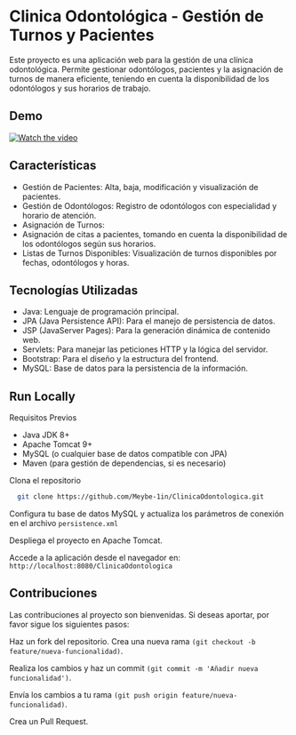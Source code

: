 
# Clinica Odontológica - Gestión de Turnos y Pacientes
Este proyecto es una aplicación web para la gestión de una clínica odontológica. Permite gestionar odontólogos, pacientes y la asignación de turnos de manera eficiente, teniendo en cuenta la disponibilidad de los odontólogos y sus horarios de trabajo.

## Demo

[![Watch the video](https://img.youtube.com/vi/367Gy9VvPtY/hqdefault.jpg)](https://www.youtube.com/watch?v=367Gy9VvPtY)


## Características
- Gestión de Pacientes:
  Alta, baja, modificación y visualización de pacientes.
- Gestión de Odontólogos:
  Registro de odontólogos con especialidad y horario de atención.
- Asignación de Turnos:
- Asignación de citas a pacientes, tomando en cuenta la disponibilidad de los odontólogos según sus horarios.
- Listas de Turnos Disponibles:
  Visualización de turnos disponibles por   fechas, odontólogos y horas.

## Tecnologías Utilizadas
- Java: Lenguaje de programación principal.
- JPA (Java Persistence API): Para el manejo de persistencia de datos.
- JSP (JavaServer Pages): Para la generación dinámica de contenido web.
- Servlets: Para manejar las peticiones HTTP y la lógica del servidor.
- Bootstrap: Para el diseño y la estructura del frontend.
- MySQL: Base de datos para la persistencia de la información.
## Run Locally

Requisitos Previos
- Java JDK 8+
- Apache Tomcat 9+
- MySQL (o cualquier base de datos compatible con JPA)
- Maven (para gestión de dependencias, si es necesario)

Clona el repositorio

```bash
  git clone https://github.com/Meybe-1in/ClinicaOdontologica.git
```
Configura tu base de datos MySQL y actualiza los parámetros de conexión en el archivo `persistence.xml` 

Despliega el proyecto en Apache Tomcat.

Accede a la aplicación desde el navegador en: `http://localhost:8080/ClinicaOdontologica`
## Contribuciones
Las contribuciones al proyecto son bienvenidas. Si deseas aportar, por favor sigue los siguientes pasos:

Haz un fork del repositorio.
Crea una nueva rama `(git checkout -b feature/nueva-funcionalidad)`.

Realiza los cambios y haz un commit `(git commit -m 'Añadir nueva funcionalidad')`.

Envía los cambios a tu rama `(git push origin feature/nueva-funcionalidad)`.

Crea un Pull Request.
